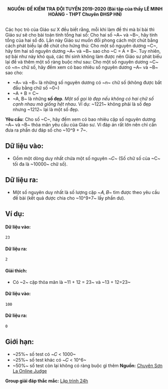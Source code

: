 **<center>NGUỒN: ĐỀ KIỂM TRA ĐỘI TUYỂN 2019-2020 (Bài tập của thầy LÊ MINH HOÀNG - THPT Chuyên ĐHSP HN)</center>**
<br>

Các học trò của Giáo sư X đều biết rằng, mỗi khi làm đề thi mà bí bài thì Giáo sư sẽ cho bài toán tính tổng hai số: Cho hai số ~A~ và ~B~, hãy tính tổng của hai số đó.
Lần này Giáo sư muốn đổi phong cách một chút bằng cách phát biểu lại đề chút cho hứng thú: Cho một số nguyên dương ~C~, hãy tìm hai số nguyên dương ~A~ và ~B~ sao cho ~C = A + B~.
Tuy nhiên, sợ bài như này khó quá, các thí sinh không làm được nên Giáo sư phát biểu lại đề và thêm một số ràng buộc như sau:
Cho một số nguyên dương ~C~ có ~n~ chữ số, hãy đếm xem có bao nhiêu số nguyên dương ~A~ và ~B~ sao cho:
- ~A~ và ~B~ là những số nguyên dương có ~n~ chữ số (không được bắt đầu bằng chữ số ~0~) 
- ~A + B = C~
- ~A, B~ là những **số đẹp**. *Một số gọi là đẹp nếu không có hai chữ số cạnh nhau mà giống hệt nhau*. Ví dụ: ~1221~ không phải là số đẹp nhưng ~1212~ lại là một số đẹp.

**Yêu cầu**: Cho số ~C~, hãy đếm xem có bao nhiêu cặp số nguyên dương ~A~ và ~B~ thỏa mãn yêu cầu của Giáo sư. Vì đáp án rất lớn nên chỉ cần đưa ra phần dư đáp số cho ~10^9  + 7~.

## Dữ liệu vào:
- Gồm một dòng duy nhất chứa một số nguyên ~𝐶~ (Số 
chữ số của ~C~ tối đa là ~10000~ chữ số).

## Dữ liệu ra:
- Một số nguyên duy nhất là số lượng cặp ~𝐴, 𝐵~ tìm 
được theo yêu cầu đề bài (kết quả được chia cho ~10^9+7~ lấy phần dư).

## Ví dụ:
#### Dữ liệu vào:
```
23
```

#### Dữ liệu ra:
```
2
```

#### Giải thích:
- Có ~2~ cặp thỏa mãn là ~11 + 12 = 23~ và ~13 + 12=23~ 

#### Dữ liệu vào:
```
100
```

#### Dữ liệu ra:
```
0
```
## Giới hạn: 
- ~25\%~ số test có ~𝐶 < 1000~ 
- ~25\%~ số test khác có ~𝐶 < 10^6~ 
- ~50\%~ số test còn lại không có ràng buộc gì thêm
**Nguồn:** [Chuyên Sơn La Online Judge](http://csloj.ddns.net/)

**Group giải đáp thắc mắc:** [Lập trình 24h](https://www.facebook.com/groups/1386904321519984)